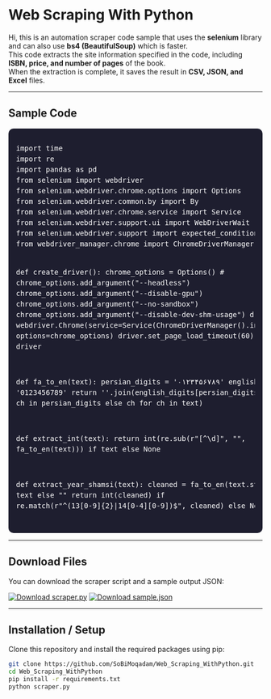 # Web Scraping With Python

Hi, this is an automation scraper code sample that uses the **selenium** library and can also use **bs4 (BeautifulSoup)** which is faster.  
This code extracts the site information specified in the code, including **ISBN, price, and number of pages** of the book.  
When the extraction is complete, it saves the result in **CSV, JSON, and Excel** files.

---

## Sample Code

<div style="background:#1e1e2f; padding:15px; border-radius:10px; color:#fff; font-family:monospace; line-height:1.5;">
<pre>
import time
import re
import pandas as pd
from selenium import webdriver
from selenium.webdriver.chrome.options import Options
from selenium.webdriver.common.by import By
from selenium.webdriver.chrome.service import Service
from selenium.webdriver.support.ui import WebDriverWait
from selenium.webdriver.support import expected_conditions as EC
from webdriver_manager.chrome import ChromeDriverManager

def create_driver():
    chrome_options = Options()
    # chrome_options.add_argument("--headless")
    chrome_options.add_argument("--disable-gpu")
    chrome_options.add_argument("--no-sandbox")
    chrome_options.add_argument("--disable-dev-shm-usage")
    driver = webdriver.Chrome(service=Service(ChromeDriverManager().install()), options=chrome_options)
    driver.set_page_load_timeout(60)
    return driver

def fa_to_en(text):
    persian_digits = '۰۱۲۳۴۵۶۷۸۹'
    english_digits = '0123456789'
    return ''.join(english_digits[persian_digits.index(ch)] if ch in persian_digits else ch for ch in text)

def extract_int(text):
    return int(re.sub(r"[^\d]", "", fa_to_en(text))) if text else None

def extract_year_shamsi(text):
    cleaned = fa_to_en(text.strip()) if text else ""
    return int(cleaned) if re.match(r"^(13[0-9]{2}|14[0-4][0-9])$", cleaned) else None
</pre>
</div>

---

## Download Files

You can download the scraper script and a sample output JSON:

[![Download scraper.py](https://img.shields.io/badge/Download-scraper.py-00FFFF?style=for-the-badge&logo=python&logoColor=white)](https://raw.githubusercontent.com/SoBiMoqadam/Web_Scraping_WithPython/main/scraper.py)
[![Download sample.json](https://img.shields.io/badge/Download-sample.json-F7DF1E?style=for-the-badge&logo=json&logoColor=black)](https://raw.githubusercontent.com/SoBiMoqadam/Web_Scraping_WithPython/main/sample.json)

---

## Installation / Setup

Clone this repository and install the required packages using pip:

```bash
git clone https://github.com/SoBiMoqadam/Web_Scraping_WithPython.git
cd Web_Scraping_WithPython
pip install -r requirements.txt
python scraper.py
